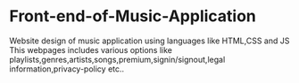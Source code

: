 # Front-end-of-Music-Application
Website design of music application using languages like HTML,CSS and JS
This webpages includes various options like playlists,genres,artists,songs,premium,signin/signout,legal information,privacy-policy etc..
